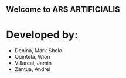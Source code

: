 ## Welcome to ARS ARTIFICIALIS
# Developed by:
- Denina, Mark Shelo
- Quintela, Wion
- Villareal, Jamin
- Zantua, Andrei
